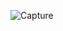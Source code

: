 ![Capture](https://user-images.githubusercontent.com/78377017/124505280-eb9db880-ddea-11eb-8bf2-2fd4004a3ec9.PNG)


